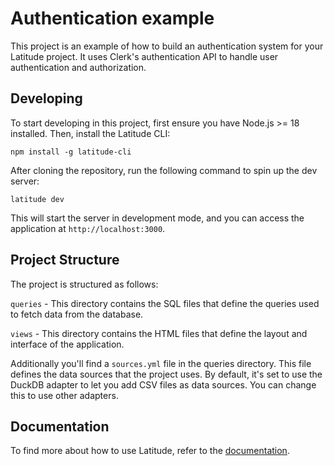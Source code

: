 # Authentication example

This project is an example of how to build an authentication system for your Latitude project. It uses Clerk's authentication API to handle user authentication and authorization.

## Developing

To start developing in this project, first ensure you have Node.js >= 18 installed. Then, install the Latitude CLI:

```
npm install -g latitude-cli
```

After cloning the repository, run the following command to spin up the dev server:

```
latitude dev
```

This will start the server in development mode, and you can access the application at `http://localhost:3000`.

## Project Structure

The project is structured as follows:

`queries` - This directory contains the SQL files that define the queries used to fetch data from the database.

`views` - This directory contains the HTML files that define the layout and interface of the application.

Additionally you'll find a `sources.yml` file in the queries directory. This file defines the data sources that the project uses. By default, it's set to use the DuckDB adapter to let you add CSV files as data sources. You can change this to use other adapters.

## Documentation

To find more about how to use Latitude, refer to the [documentation](https://docs.latitude.so).
